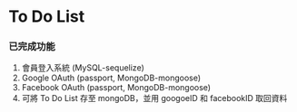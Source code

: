 # To Do List

### 已完成功能

1. 會員登入系統 (MySQL-sequelize)
2. Google OAuth (passport, MongoDB-mongoose)
3. Facebook OAuth (passport, MongoDB-mongoose)
4. 可將 To Do List 存至 mongoDB，並用 googoeID 和 facebookID 取回資料
